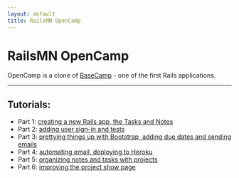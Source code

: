 ```yaml
---
layout: default
title: RailsMN OpenCamp
---
```


# RailsMN OpenCamp

OpenCamp is a clone of [BaseCamp](http://www.basecamp.com/) - one of the first Rails applications.

---

## Tutorials:

* Part 1: [creating a new Rails app, the Tasks and Notes](part1.html)
* Part 2: [adding user sign-in and tests](part2.html)
* Part 3: [prettying things up with Bootstrap, adding due dates and sending emails](part3.html)
* Part 4: [automating email, deploying to Heroku](part4.html)
* Part 5: [organizing notes and tasks with projects](part5.html)
* Part 6: [improving the project show page](part6.html)
